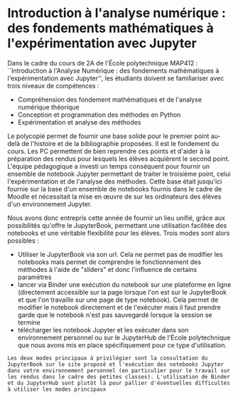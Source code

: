 # Introduction à l'analyse numérique : des fondements mathématiques à l'expérimentation avec Jupyter 

Dans le cadre du cours de 2A de l'École polytechnique MAP412 : ``Introduction à l'Analyse Numérique : des fondements mathématiques à l'expérimentation avec Jupyter'', les étudiants doivent se familiariser avec trois niveaux de compétences : 

- Compréhension des fondement mathématiques et de l'analyse numérique théorique 
- Conception et programmation des méthodes en Python 
- Expérimentation et analyse des méthodes 

Le polycopié permet de fournir une base solide pour le premier point au-delà de l'histoire et de la bibliographie proposées. Il est le fondement du cours. Les PC permettent de bien reprendre ces points et d'aider à la préparation des rendus pour lesquels les élèves acquièrent le second point. L'équipe pédagogique a investi un temps conséquent pour fournir un ensemble de notebook Jupyter permettant de traiter le troisième point, celui l'expérimentation et de l'analyse des méthodes. Cette base était jusqu'ici fournie sur la base d'un ensemble de notebooks fournis dans le cadre de Moodle et nécessitait la mise en œuvre de sur les ordinateurs des élèves d'un environnement Jupyter. 

Nous avons donc entrepris cette année de fournir un lieu unifié, grâce aux possibilités qu'offre le JupyterBook, permettant une utilisation facilitée des notebooks et une véritable flexibilité pour les élèves. Trois modes sont alors possibles : 

- Utiliser le JupyterBook via son url. Cela ne permet pas de modifier les notebooks mais permet de comprendre le fonctionnement des méthodes à l'aide de "sliders" et donc l'influence de certains paramètres
- lancer via Binder une exécution du notebook sur une plateforme en ligne (directement accessible sur la page lorsque l'on est sur le JupyterBook et que l'on travaille sur une page de type notebook). Cela permet de modifier le notebook directement et de l'exécuter mais il faut prendre garde que le notebook n'est pas sauvegardé lorsque la session se termine
- télécharger les notebook Jupyter et les exécuter dans son environnement personnel ou sur le JupyterHub de l'École polytechnique que nous avons mis en place spécifiquement pour ce type d'utilisation.





```{note}
Les deux modes principaux à privilégier sont la consultation du JupyterBook sur le site proposé et l'exécution des notebooks Jupyter dans votre environnement personnel (en particulier pour le travail sur les rendus dans le cadre des petites classes). L'utilisation de Binder et du JupyterHub sont plutôt là pour pallier d'éventuelles difficultés à utiliser les modes principaux 
```

